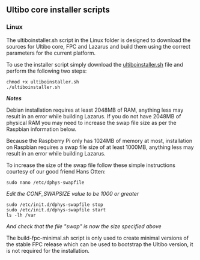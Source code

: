 ## Ultibo core installer scripts

### Linux

The ultiboinstaller.sh script in the Linux folder is designed to download the sources for Ultibo core, FPC and Lazarus and build them using the correct parameters for the current platform.

To use the installer script simply download the [ultiboinstaller.sh](https://github.com/ultibohub/Tools/releases/download/1.0.5/ultiboinstaller.sh) file and perform the following two steps:

```
chmod +x ultiboinstaller.sh
./ultiboinstaller.sh
```

**_Notes_**

Debian installation requires at least 2048MB of RAM, anything less may result in an error while building Lazarus. If you do not have 2048MB of physical RAM you may need to increase the swap file size as per the Raspbian information below.

Because the Raspberry Pi only has 1024MB of memory at most, installation on Raspbian requires a swap file size of at least 1000MB, anything less may result in an error while building Lazarus.

To increase the size of the swap file follow these simple instructions courtesy of our good friend Hans Otten:

```
sudo nano /etc/dphys-swapfile
```

_Edit the CONF_SWAPSIZE value to be 1000 or greater_
 
```
sudo /etc/init.d/dphys-swapfile stop
sudo /etc/init.d/dphys-swapfile start
ls -lh /var
```

_And check that the file "swap" is now the size specified above_

The build-fpc-minimal.sh script is only used to create minimal versions of the stable FPC release which can be used to bootstrap the Ultibo version, it is not required for the installation.